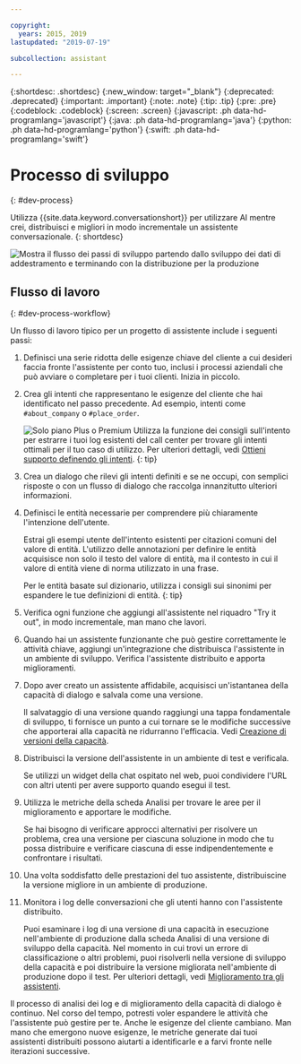 ```yaml
---

copyright:
  years: 2015, 2019
lastupdated: "2019-07-19"

subcollection: assistant

---
```


{:shortdesc: .shortdesc}
{:new_window: target="_blank"}
{:deprecated: .deprecated}
{:important: .important}
{:note: .note}
{:tip: .tip}
{:pre: .pre}
{:codeblock: .codeblock}
{:screen: .screen}
{:javascript: .ph data-hd-programlang='javascript'}
{:java: .ph data-hd-programlang='java'}
{:python: .ph data-hd-programlang='python'}
{:swift: .ph data-hd-programlang='swift'}

# Processo di sviluppo
{: #dev-process}

Utilizza {{site.data.keyword.conversationshort}} per utilizzare AI mentre crei, distribuisci e migliori in modo incrementale un assistente conversazionale.
{: shortdesc}

![Mostra il flusso dei passi di sviluppo partendo dallo sviluppo dei dati di addestramento e terminando con la distribuzione per la produzione](images/dev-process.png)

## Flusso di lavoro
{: #dev-process-workflow}

Un flusso di lavoro tipico per un progetto di assistente include i seguenti passi:

1.  Definisci una serie ridotta delle esigenze chiave del cliente a cui desideri faccia fronte l'assistente per conto tuo, inclusi i processi aziendali che può avviare o completare per i tuoi clienti. Inizia in piccolo.
1.  Crea gli intenti che rappresentano le esigenze del cliente che hai identificato nel passo precedente. Ad esempio, intenti come `#about_company` o `#place_order`.

    ![Solo piano Plus o Premium](images/plus.png) Utilizza la funzione dei consigli sull'intento per estrarre i tuoi log esistenti del call center per trovare gli intenti ottimali per il tuo caso di utilizzo. Per ulteriori dettagli, vedi [Ottieni supporto definendo gli intenti](/docs/services/assistant?topic=assistant-intent-recommendations).
    {: tip}

1.  Crea un dialogo che rilevi gli intenti definiti e se ne occupi, con semplici risposte o con un flusso di dialogo che raccolga innanzitutto ulteriori informazioni.
1.  Definisci le entità necessarie per comprendere più chiaramente l'intenzione dell'utente.

    Estrai gli esempi utente dell'intento esistenti per citazioni comuni del valore di entità. L'utilizzo delle annotazioni per definire le entità acquisisce non solo il testo del valore di entità, ma il contesto in cui il valore di entità viene di norma utilizzato in una frase.

    Per le entità basate sul dizionario, utilizza i consigli sui sinonimi per espandere le tue definizioni di entità.
    {: tip}

1.  Verifica ogni funzione che aggiungi all'assistente nel riquadro "Try it out", in modo incrementale, man mano che lavori.
1.  Quando hai un assistente funzionante che può gestire correttamente le attività chiave, aggiungi un'integrazione che distribuisca l'assistente in un ambiente di sviluppo. Verifica l'assistente distribuito e apporta miglioramenti.

1.  Dopo aver creato un assistente affidabile, acquisisci un'istantanea della capacità di dialogo e salvala come una versione.

    Il salvataggio di una versione quando raggiungi una tappa fondamentale di sviluppo, ti fornisce un punto a cui tornare se le modifiche successive che apporterai alla capacità ne ridurranno l'efficacia. Vedi [Creazione di versioni della capacità](/docs/services/assistant?topic=assistant-versions).
1.  Distribuisci la versione dell'assistente in un ambiente di test e verificala.

    Se utilizzi un widget della chat ospitato nel web, puoi condividere l'URL con altri utenti per avere supporto quando esegui il test.
1.  Utilizza le metriche della scheda Analisi per trovare le aree per il miglioramento e apportare le modifiche.

    Se hai bisogno di verificare approcci alternativi per risolvere un problema, crea una versione per ciascuna soluzione in modo che tu possa distribuire e verificare ciascuna di esse indipendentemente e confrontare i risultati.
1.  Una volta soddisfatto delle prestazioni del tuo assistente, distribuiscine la versione migliore in un ambiente di produzione.
1.  Monitora i log delle conversazioni che gli utenti hanno con l'assistente distribuito.

    Puoi esaminare i log di una versione di una capacità in esecuzione nell'ambiente di produzione dalla scheda Analisi di una versione di sviluppo della capacità. Nel momento in cui trovi un errore di classificazione o altri problemi, puoi risolverli nella versione di sviluppo della capacità e poi distribuire la versione migliorata nell'ambiente di produzione dopo il test. Per ulteriori dettagli, vedi [Miglioramento tra gli assistenti](/docs/services/assistant?topic=assistant-logs#logs-deploy-id).

Il processo di analisi dei log e di miglioramento della capacità di dialogo è continuo. Nel corso del tempo, potresti voler espandere le attività che l'assistente può gestire per te. Anche le esigenze del cliente cambiano. Man mano che emergono nuove esigenze, le metriche generate dai tuoi assistenti distribuiti possono aiutarti a identificarle e a farvi fronte nelle iterazioni successive.
